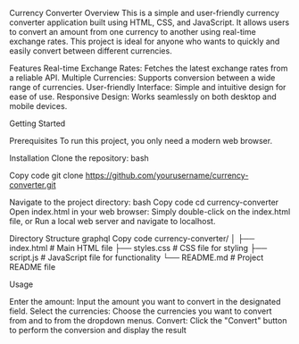 Currency Converter
Overview
This is a simple and user-friendly currency converter application built using HTML, CSS, and JavaScript. It allows users to convert an amount from one currency to another using real-time exchange rates. This project is ideal for anyone who wants to quickly and easily convert between different currencies.

Features
Real-time Exchange Rates: Fetches the latest exchange rates from a reliable API.
Multiple Currencies: Supports conversion between a wide range of currencies.
User-friendly Interface: Simple and intuitive design for ease of use.
Responsive Design: Works seamlessly on both desktop and mobile devices.


Getting Started

Prerequisites
To run this project, you only need a modern web browser.

Installation
Clone the repository:
bash

Copy code
git clone https://github.com/yourusername/currency-converter.git

Navigate to the project directory:
bash
Copy code
cd currency-converter
Open index.html in your web browser:
Simply double-click on the index.html file, or
Run a local web server and navigate to localhost.

Directory Structure
graphql
Copy code
currency-converter/
│
├── index.html        # Main HTML file
├── styles.css        # CSS file for styling
├── script.js         # JavaScript file for functionality
└── README.md         # Project README file


Usage

Enter the amount: Input the amount you want to convert in the designated field.
Select the currencies: Choose the currencies you want to convert from and to from the dropdown menus.
Convert: Click the "Convert" button to perform the conversion and display the result
